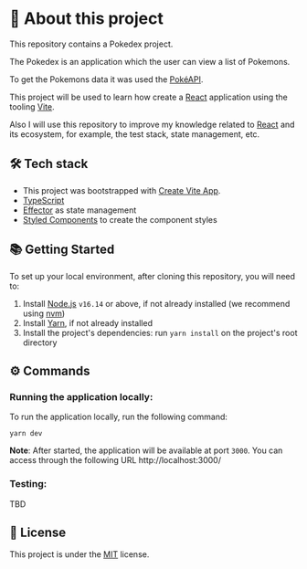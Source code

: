 # 🚀 About this project

This repository contains a Pokedex project.

The Pokedex is an application which the user can view a list of Pokemons.

To get the Pokemons data it was used the [PokéAPI](https://pokeapi.co/).

This project will be used to learn how create a [React](https://reactjs.org/) application using the tooling [Vite](https://vitejs.dev).

Also I will use this repository to improve my knowledge related to [React](https://reactjs.org/) and its ecosystem, for example, the test stack, state management, etc.

## 🛠 Tech stack

- This project was bootstrapped with [Create Vite App](https://vitejs.dev/guide/#scaffolding-your-first-vite-project).
- [TypeScript](https://www.typescriptlang.org/)
- [Effector](https://effector.dev) as state management
- [Styled Components](https://styled-components.com) to create the component styles

## 📚 Getting Started

To set up your local environment, after cloning this repository, you will need to:

1. Install [Node.js](https://nodejs.dev/) `v16.14` or above, if not already installed (we recommend using [nvm](https://github.com/nvm-sh/nvm))
2. Install [Yarn](https://classic.yarnpkg.com/en/docs/install), if not already installed
3. Install the project's dependencies: run `yarn install` on the project's root directory

## ⚙️ Commands

### Running the application locally:

To run the application locally, run the following command:

```
yarn dev
```

**Note**: After started, the application will be available at port `3000`. You can access through the following URL http://localhost:3000/

### Testing:

TBD

## 📒 License

This project is under the [MIT](https://opensource.org/licenses/MIT) license.
